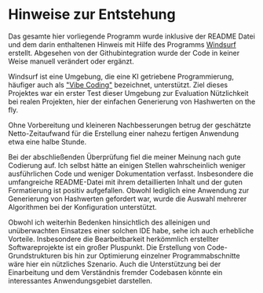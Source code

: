 ﻿# Hinweise zur Entstehung

Das gesamte hier vorliegende Programm wurde inklusive der README 
Datei und dem darin enthaltenen Hinweis mit Hilfe des Programms 
[Windsurf](https://codeium.com/windsurf)
erstellt. Abgesehen von der Githubintegration wurde der Code in keiner 
Weise manuell verändert oder ergänzt.

Windsurf ist eine Umgebung, die eine KI getriebene Programmierung, häufiger auch 
als ["Vibe Coding"](https://de.wikipedia.org/wiki/Vibe_Coding) bezeichnet, unterstützt. 
Ziel dieses Projektes war ein erster Test dieser Umgebung zur Evaluation Nützlichkeit
bei realen Projekten, hier der einfachen Generierung von Hashwerten on the fly.

Ohne Vorbereitung und kleineren Nachbesserungen betrug der geschätzte Netto-Zeitaufwand 
für die Erstellung einer nahezu fertigen Anwendung etwa eine halbe Stunde.

Bei der abschließenden Überprüfung fiel die meiner Meinung nach gute Codierung auf. Ich 
selbst hätte an einigen Stellen wahrscheinlich weniger ausführlichen Code und weniger 
Dokumentation verfasst. Insbesondere die umfangreiche README-Datei mit ihrem 
detaillierten Inhalt und der guten Formatierung ist positiv aufgefallen. Obwohl 
lediglich eine Anwendung zur Generierung von Hashwerten gefordert war, wurde die 
Auswahl mehrerer Algorithmen bei der Konfiguration unterstützt.

Obwohl ich weiterhin Bedenken hinsichtlich des alleinigen und unüberwachten Einsatzes 
einer solchen IDE habe, sehe ich auch erhebliche Vorteile. Insbesondere die 
Bearbeitbarkeit herkömmlich erstellter Softwareprojekte ist ein großer Pluspunkt. 
Die Erstellung von Code-Grundstrukturen bis hin zur Optimierung einzelner 
Programmabschnitte wäre hier ein nützliches Szenario. Auch die Unterstützung bei der 
Einarbeitung und dem Verständnis fremder Codebasen könnte ein interessantes 
Anwendungsgebiet darstellen.

